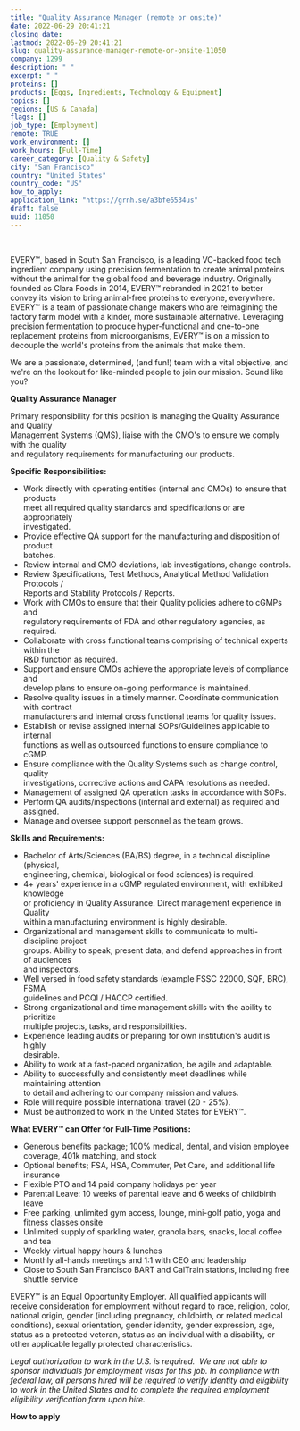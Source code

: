 ```yaml
---
title: "Quality Assurance Manager (remote or onsite)"
date: 2022-06-29 20:41:21
closing_date: 
lastmod: 2022-06-29 20:41:21
slug: quality-assurance-manager-remote-or-onsite-11050
company: 1299
description: " "
excerpt: " "
proteins: []
products: [Eggs, Ingredients, Technology & Equipment]
topics: []
regions: [US & Canada]
flags: []
job_type: [Employment]
remote: TRUE
work_environment: []
work_hours: [Full-Time]
career_category: [Quality & Safety]
city: "San Francisco"
country: "United States"
country_code: "US"
how_to_apply: 
application_link: "https://grnh.se/a3bfe6534us"
draft: false
uuid: 11050
---
```

 

EVERY™, based in South San Francisco, is a leading VC-backed food tech
ingredient company using precision fermentation to create animal
proteins without the animal for the global food and beverage industry.
Originally founded as Clara Foods in 2014, EVERY™ rebranded in 2021 to
better convey its vision to bring animal-free proteins to everyone,
everywhere. EVERY™ is a team of passionate change makers who are
reimagining the factory farm model with a kinder, more sustainable
alternative. Leveraging precision fermentation to produce
hyper-functional and one-to-one replacement proteins from
microorganisms, EVERY™ is on a mission to decouple the world's proteins
from the animals that make them.

We are a passionate, determined, (and fun!) team with a vital objective,
and we\'re on the lookout for like-minded people to join our mission.
Sound like you?

**Quality Assurance Manager**

Primary responsibility for this position is managing the Quality
Assurance and Quality \
Management Systems (QMS), liaise with the CMO's to ensure we comply with
the quality \
and regulatory requirements for manufacturing our products.

**Specific Responsibilities:**

-   Work directly with operating entities (internal and CMOs) to ensure
    that products \
    meet all required quality standards and specifications or are
    appropriately \
    investigated.
-   Provide effective QA support for the manufacturing and disposition
    of product \
    batches.
-   Review internal and CMO deviations, lab investigations, change
    controls.
-   Review Specifications, Test Methods, Analytical Method Validation
    Protocols /\
    Reports and Stability Protocols / Reports.
-   Work with CMOs to ensure that their Quality policies adhere to cGMPs
    and \
    regulatory requirements of FDA and other regulatory agencies, as
    required.
-   Collaborate with cross functional teams comprising of technical
    experts within the \
    R&D function as required.
-   Support and ensure CMOs achieve the appropriate levels of compliance
    and \
    develop plans to ensure on-going performance is maintained.
-   Resolve quality issues in a timely manner. Coordinate communication
    with contract \
    manufacturers and internal cross functional teams for quality
    issues.
-   Establish or revise assigned internal SOPs/Guidelines applicable to
    internal \
    functions as well as outsourced functions to ensure compliance to
    cGMP.
-   Ensure compliance with the Quality Systems such as change control,
    quality \
    investigations, corrective actions and CAPA resolutions as needed.
-   Management of assigned QA operation tasks in accordance with SOPs.
-   Perform QA audits/inspections (internal and external) as required
    and assigned.
-   Manage and oversee support personnel as the team grows.

**Skills and Requirements:**

-   Bachelor of Arts/Sciences (BA/BS) degree, in a technical discipline
    (physical, \
    engineering, chemical, biological or food sciences) is required.
-   4+ years' experience in a cGMP regulated environment, with exhibited
    knowledge \
    or proficiency in Quality Assurance. Direct management experience in
    Quality \
    within a manufacturing environment is highly desirable.
-   Organizational and management skills to communicate to
    multi-discipline project \
    groups. Ability to speak, present data, and defend approaches in
    front of audiences \
    and inspectors.
-   Well versed in food safety standards (example FSSC 22000, SQF, BRC),
    FSMA\
    guidelines and PCQI / HACCP certified.
-   Strong organizational and time management skills with the ability to
    prioritize \
    multiple projects, tasks, and responsibilities.
-   Experience leading audits or preparing for own institution's audit
    is highly \
    desirable.
-   Ability to work at a fast-paced organization, be agile and
    adaptable.
-   Ability to successfully and consistently meet deadlines while
    maintaining attention \
    to detail and adhering to our company mission and values.
-   Role will require possible international travel (20 - 25%).
-   Must be authorized to work in the United States for EVERY™.

**What EVERY™ can Offer for Full-Time Positions:**

-   Generous benefits package; 100% medical, dental, and vision employee
    coverage, 401k matching, and stock
-   Optional benefits; FSA, HSA, Commuter, Pet Care, and additional life
    insurance
-   Flexible PTO and 14 paid company holidays per year
-   Parental Leave: 10 weeks of parental leave and 6 weeks of childbirth
    leave
-   Free parking, unlimited gym access, lounge, mini-golf patio, yoga
    and fitness classes onsite
-   Unlimited supply of sparkling water, granola bars, snacks, local
    coffee and tea
-   Weekly virtual happy hours & lunches
-   Monthly all-hands meetings and 1:1 with CEO and leadership
-   Close to South San Francisco BART and CalTrain stations, including
    free shuttle service

EVERY™ is an Equal Opportunity Employer. All qualified applicants will
receive consideration for employment without regard to race, religion,
color, national origin, gender (including pregnancy, childbirth, or
related medical conditions), sexual orientation, gender identity, gender
expression, age, status as a protected veteran, status as an individual
with a disability, or other applicable legally protected
characteristics.

*Legal authorization to work in the U.S. is required.  We are not able
to sponsor individuals for employment visas for this job. In compliance
with federal law, all persons hired will be required to verify identity
and eligibility to work in the United States and to complete the
required employment eligibility verification form upon hire.*


**How to apply**



